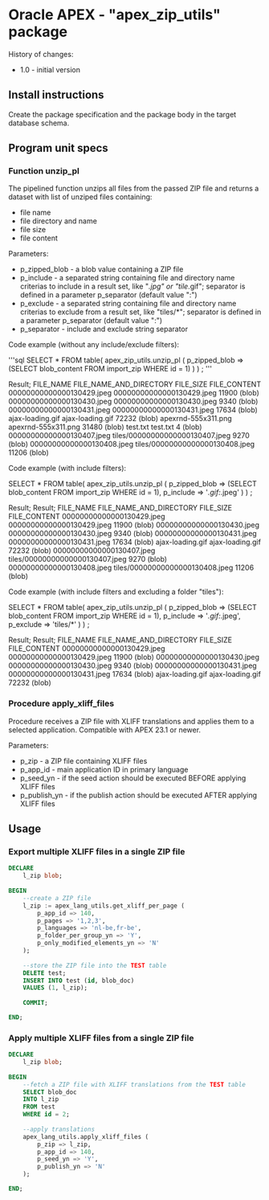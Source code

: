 # Oracle APEX - "apex_zip_utils" package

History of changes:
- 1.0 - initial version

## Install instructions

Create the package specification and the package body in the target database schema.

## Program unit specs

### Function unzip_pl

The pipelined function unzips all files from the passed ZIP file and returns a dataset with list of unziped files containing:
- file name
- file directory and name
- file size 
- file content

Parameters:
- p_zipped_blob - a blob value containing a ZIP file
- p_include - a separated string containing file and directory name criterias to include in a result set, like "*.jpg" or "tile*.gif"; separator is defined in a parameter p_separator (default value ":")
- p_exclude - a separated string containing file and directory name criterias to exclude from a result set, like "tiles/*"; separator is defined in a parameter p_separator (default value ":")
- p_separator - include and exclude string separator
 
Code example (without any include/exclude filters):

'''sql
SELECT *
FROM 
    table(
        apex_zip_utils.unzip_pl (
            p_zipped_blob => (SELECT blob_content FROM import_zip WHERE id = 1)
        )
    )
;
'''

Result;
FILE_NAME                   FILE_NAME_AND_DIRECTORY             FILE_SIZE   FILE_CONTENT
00000000000000130429.jpeg	00000000000000130429.jpeg	        11900       (blob)
00000000000000130430.jpeg	00000000000000130430.jpeg	        9340        (blob)
00000000000000130431.jpeg	00000000000000130431.jpeg	        17634       (blob)
ajax-loading.gif            ajax-loading.gif                    72232       (blob)
apexrnd-555x311.png	        apexrnd-555x311.png	                31480       (blob)
test.txt                    test.txt                            4           (blob)
00000000000000130407.jpeg   tiles/00000000000000130407.jpeg     9270        (blob)
00000000000000130408.jpeg   tiles/00000000000000130408.jpeg     11206       (blob)


Code example (with include filters):

SELECT *
FROM 
    table(
        apex_zip_utils.unzip_pl (
            p_zipped_blob => (SELECT blob_content FROM import_zip WHERE id = 1),
            p_include => '*.gif:*.jpeg'
        )
    )
;

Result;
Result;
FILE_NAME                   FILE_NAME_AND_DIRECTORY           FILE_SIZE   FILE_CONTENT
00000000000000130429.jpeg	00000000000000130429.jpeg	        11900       (blob)
00000000000000130430.jpeg	00000000000000130430.jpeg	        9340        (blob)
00000000000000130431.jpeg	00000000000000130431.jpeg	        17634       (blob)
ajax-loading.gif            ajax-loading.gif                    72232       (blob)
00000000000000130407.jpeg   tiles/00000000000000130407.jpeg     9270        (blob)
00000000000000130408.jpeg   tiles/00000000000000130408.jpeg     11206       (blob)


Code example (with include filters and excluding a folder "tiles"):

SELECT *
FROM 
    table(
        apex_zip_utils.unzip_pl (
            p_zipped_blob => (SELECT blob_content FROM import_zip WHERE id = 1),
            p_include => '*.gif:*.jpeg',
            p_exclude => 'tiles/*'
        )
    )
;

Result;
Result;
FILE_NAME                   FILE_NAME_AND_DIRECTORY           FILE_SIZE   FILE_CONTENT
00000000000000130429.jpeg	00000000000000130429.jpeg	        11900       (blob)
00000000000000130430.jpeg	00000000000000130430.jpeg	        9340        (blob)
00000000000000130431.jpeg	00000000000000130431.jpeg	        17634       (blob)
ajax-loading.gif            ajax-loading.gif                    72232       (blob)


### Procedure apply_xliff_files

Procedure receives a ZIP file with XLIFF translations and applies them to a selected application.
Compatible with APEX 23.1 or newer.

Parameters:
- p_zip - a ZIP file containing XLIFF files  
- p_app_id - main application ID in primary language
- p_seed_yn - if the seed action should be executed BEFORE applying XLIFF files
- p_publish_yn - if the publish action should be executed AFTER applying XLIFF files

## Usage

### Export multiple XLIFF files in a single ZIP file

```sql
DECLARE
    l_zip blob;
    
BEGIN
    --create a ZIP file
    l_zip := apex_lang_utils.get_xliff_per_page (
        p_app_id => 140,
        p_pages => '1,2,3',
        p_languages => 'nl-be,fr-be',
        p_folder_per_group_yn => 'Y',
        p_only_modified_elements_yn => 'N'
    );
    
    --store the ZIP file into the TEST table
    DELETE test;
    INSERT INTO test (id, blob_doc)
    VALUES (1, l_zip);
    
    COMMIT;

END;
```

### Apply multiple XLIFF files from a single ZIP file

```sql
DECLARE
    l_zip blob;
    
BEGIN
    --fetch a ZIP file with XLIFF translations from the TEST table
    SELECT blob_doc
    INTO l_zip
    FROM test
    WHERE id = 2;
    
    --apply translations
    apex_lang_utils.apply_xliff_files (
        p_zip => l_zip,
        p_app_id => 140,
        p_seed_yn => 'Y',
        p_publish_yn => 'N'
    );

END;
```